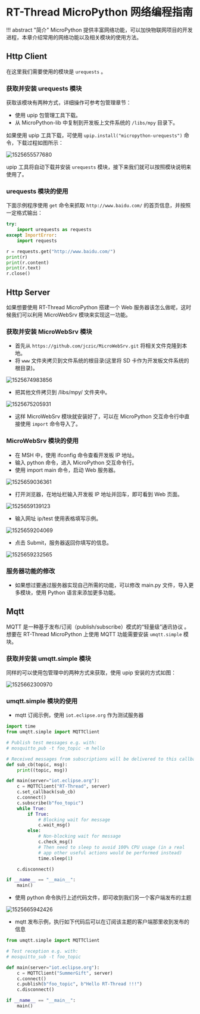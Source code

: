 # RT-Thread MicroPython 网络编程指南

!!! abstract "简介"
    MicroPython 提供丰富网络功能，可以加快物联网项目的开发进程，本章介绍常用的网络功能以及相关模块的使用方法。

## Http Client

在这里我们需要使用的模块是 `urequests` 。

### 获取并安装 urequests 模块

获取该模块有两种方式，详细操作可参考包管理章节：

- 使用 upip 包管理工具下载。
- 从 MicroPython-lib 中复制到开发板上文件系统的 `/libs/mpy` 目录下。

如果使用 upip 工具下载，可使用 `upip.install("micropython-urequests")` 命令，下载过程如图所示：

![1525655577680](figures/install_urequests.png)

upip 工具将自动下载并安装  `urequests` 模块，接下来我们就可以按照模块说明来使用了。

### urequests 模块的使用

下面示例程序使用 `get` 命令来抓取 `http://www.baidu.com/` 的首页信息，并按照一定格式输出：

```python
try:
    import urequests as requests
except ImportError:
    import requests

r = requests.get("http://www.baidu.com/")
print(r)
print(r.content)
print(r.text)
r.close()
```

## Http Server

如果想要使用 RT-Thread MicroPython 搭建一个 Web 服务器该怎么做呢，这时候我们可以利用 MicroWebSrv 模块来实现这一功能。

### 获取并安装 MicroWebSrv 模块 
- 首先从 `https://github.com/jczic/MicroWebSrv.git` 将相关文件克隆到本地。
- 将 `www` 文件夹拷贝到文件系统的根目录(这里将 SD 卡作为开发板文件系统的根目录)。

![1525674983856](figures/copy_www_dir.png)

- 把其他文件拷贝到 /libs/mpy/ 文件夹中。

![1525675205931](figures/copy_webser_othres_dir.png)

- 这样 MicroWebSrv 模块就安装好了，可以在 MicroPython 交互命令行中直接使用 `import` 命令导入了。

### MicroWebSrv 模块的使用

- 在 MSH 中，使用 ifconfig 命令查看开发板 IP 地址。
- 输入 python 命令，进入 MicroPython 交互命令行。
- 使用 import main 命令，启动 Web 服务器。

![1525659036361](figures/import_start.png)

- 打开浏览器，在地址栏输入开发板 IP 地址并回车，即可看到 Web 页面。

![1525659139123](figures/open_web_page.png)

- 输入网址 ip/test 使用表格填写示例。

![1525659204069](figures/use_test_func.png)

- 点击 Submit，服务器返回你填写的信息。

![1525659232565](figures/use_submit.png)

### 服务器功能的修改

- 如果想过要通过服务器实现自己所需的功能，可以修改 main.py 文件，导入更多模块，使用 Python 语言来添加更多功能。

## Mqtt

MQTT 是一种基于发布/订阅（publish/subscribe）模式的“轻量级”通讯协议 。想要在 RT-Thread MicroPython 上使用 MQTT 功能需要安装 `umqtt.simple` 模块。

### 获取并安装 umqtt.simple 模块
同样的可以使用包管理中的两种方式来获取，使用 upip 安装的方式如图：

![1525662300970](figures/install_umqtt_simple.png)

### umqtt.simple 模块的使用

- mqtt 订阅示例，使用 `iot.eclipse.org` 作为测试服务器
```python
import time
from umqtt.simple import MQTTClient

# Publish test messages e.g. with:
# mosquitto_pub -t foo_topic -m hello

# Received messages from subscriptions will be delivered to this callback
def sub_cb(topic, msg):
    print((topic, msg))

def main(server="iot.eclipse.org"):
    c = MQTTClient("RT-Thread", server)
    c.set_callback(sub_cb)
    c.connect()
    c.subscribe(b"foo_topic")
    while True:
        if True:
            # Blocking wait for message
            c.wait_msg()
        else:
            # Non-blocking wait for message
            c.check_msg()
            # Then need to sleep to avoid 100% CPU usage (in a real
            # app other useful actions would be performed instead)
            time.sleep(1)

    c.disconnect()

if __name__ == "__main__":
    main()
```

- 使用 python 命令执行上述代码文件，即可收到我们另一个客户端发布的主题

![1525665942426](figures/sub_topic.png)

- mqtt 发布示例，执行如下代码后可以在订阅该主题的客户端那里收到发布的信息
```python
from umqtt.simple import MQTTClient

# Test reception e.g. with:
# mosquitto_sub -t foo_topic

def main(server="iot.eclipse.org"):
    c = MQTTClient("SummerGift", server)
    c.connect()
    c.publish(b"foo_topic", b"Hello RT-Thread !!!")
    c.disconnect()

if __name__ == "__main__":
    main()

```